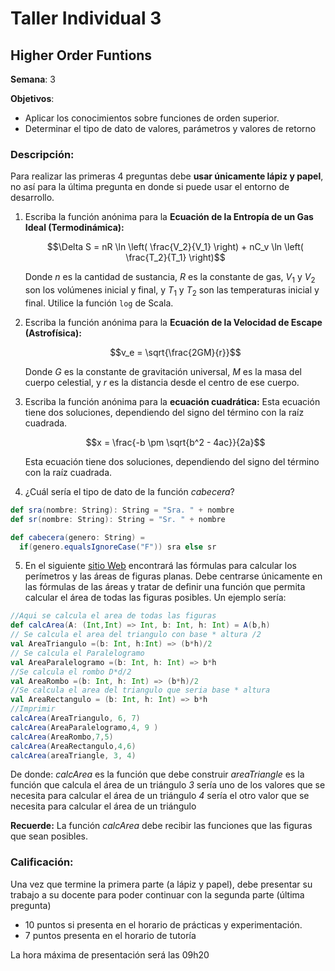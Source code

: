 # Taller Individual  3
## Higher Order Funtions

**Semana**: 3

**Objetivos**:

- Aplicar los conocimientos sobre funciones de orden superior.
- Determinar el tipo de dato de valores, parámetros y valores de retorno

### Descripción:

Para realizar las primeras 4 preguntas debe **usar únicamente lápiz y papel**, no así para la última pregunta en donde si puede usar el entorno de desarrollo.

1. Escriba la función anónima para la **Ecuación de la Entropía de un Gas Ideal (Termodinámica):** 
   
   $$\Delta S = nR \ln \left( \frac{V_2}{V_1} \right) + nC_v \ln \left( \frac{T_2}{T_1} \right)$$ 

   Donde $n$ es la cantidad de sustancia, $R$ es la constante de gas, $V_1$ y $V_2$ son los volúmenes inicial y final, y $T_1$ y $T_2$ son las temperaturas inicial y final. Utilice la función ``log`` de Scala. 


2. Escriba la función anónima para la **Ecuación de la Velocidad de Escape (Astrofísica):** 

    $$v_e = \sqrt{\frac{2GM}{r}}$$

   Donde $G$ es la constante de gravitación universal, $M$ es la masa del cuerpo celestial, y $r$ es la distancia desde el centro de ese cuerpo.

3. Escriba la función anónima para la **ecuación cuadrática:** Esta ecuación tiene dos soluciones, dependiendo del signo del término con la raíz cuadrada.
   
   $$x = \frac{-b \pm \sqrt{b^2 - 4ac}}{2a}$$

   Esta ecuación tiene dos soluciones, dependiendo del signo del término con la raíz cuadrada.

4. ¿Cuál sería el tipo de dato de la función *cabecera*?

```scala
def sra(nombre: String): String = "Sra. " + nombre
def sr(nombre: String): String = "Sr. " + nombre

def cabecera(genero: String) =
  if(genero.equalsIgnoreCase("F")) sra else sr
```

5. En el siguiente [sitio Web](https://es.scribd.com/document/561144117/3513b6) encontrará las fórmulas para calcular los perímetros y las áreas de figuras planas. Debe centrarse únicamente en las fórmulas de las áreas y tratar de definir una función que permita calcular el área de todas las figuras posibles. Un ejemplo sería:

```scala
//Aqui se calcula el area de todas las figuras
def calcArea(A: (Int,Int) => Int, b: Int, h: Int) = A(b,h)
// Se calcula el area del triangulo con base * altura /2
val AreaTriangulo =(b: Int, h:Int) => (b*h)/2
// Se calcula el Paralelogramo 
val AreaParalelogramo =(b: Int, h: Int) => b*h
//Se calcula el rombo D*d/2
val AreaRombo =(b: Int, h: Int) => (b*h)/2
//Se calcula el area del triangulo que seria base * altura
val AreaRectangulo = (b: Int, h: Int) => b*h
//Imprimir
calcArea(AreaTriangulo, 6, 7)
calcArea(AreaParalelogramo,4, 9 )
calcArea(AreaRombo,7,5)
calcArea(AreaRectangulo,4,6)
calcArea(areaTriangle, 3, 4)
```

De donde:
*calcArea* es la función que debe construir
*areaTriangle* es la función que calcula el área de un triángulo
*3* sería uno de los valores que se necesita para calcular el área de un triángulo
*4* sería el otro valor que se necesita para calcular el área de un triángulo

**Recuerde:** La función *calcArea* debe recibir las funciones que las figuras que sean posibles.


### Calificación:

Una vez que termine la primera parte (a lápiz y papel), debe presentar su trabajo a su docente para poder continuar con la segunda parte (última pregunta)

- 10 puntos si presenta en el horario de prácticas y experimentación.
- 7 puntos presenta en el horario de tutoría

La hora máxima de presentación será las 09h20
